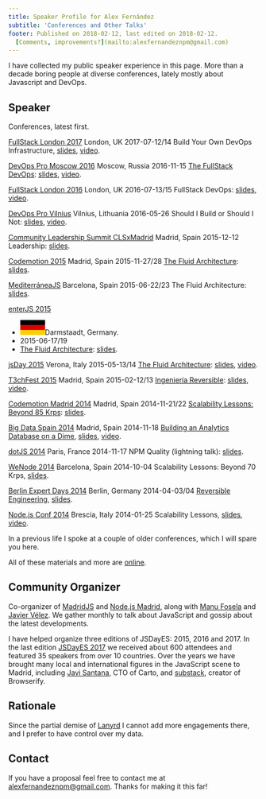 ```yaml
---
title: Speaker Profile for Alex Fernández 
subtitle: 'Conferences and Other Talks'
footer: Published on 2018-02-12, last edited on 2018-02-12.
  [Comments, improvements?](mailto:alexfernandeznpm@gmail.com)
---
```


I have collected my public speaker experience in this page.
More than a decade boring people at diverse conferences,
lately mostly about Javascript and DevOps.

## Speaker

Conferences, latest first.

[FullStack London 2017](https://skillsmatter.com/conferences/8264-fullstack-2017-the-conference-on-javascript-node-and-internet-of-things)
London, UK
2017-07-12/14
Build Your Own DevOps Infrastructure,
[slides](https://slides.com/alexfernandez/build-your-owndevops-infrastructure-fullstack/),
[video](https://skillsmatter.com/skillscasts/10239-build-your-own-devops-infrastructure).

[DevOps Pro Moscow 2016](http://www.devopspro.ru/2016/)
Moscow, Russia
2016-11-15
[The FullStack DevOps](http://www.devopspro.ru/2016/alex-fernandez/):
[slides](https://slides.com/alexfernandez/2016-11-fullstack-devops/),
[video](https://www.youtube.com/watch?v=rofFbzBMchw).

[FullStack London 2016](https://skillsmatter.com/conferences/7278-fullstack-2016-the-conference-on-javascript-node-and-internet-of-things)
London, UK
2016-07-13/15
FullStack DevOps:
[slides](https://slides.com/alexfernandez/2016-07-fullstack-devops/),
[video](https://skillsmatter.com/skillscasts/8156-fullstack-devops).

[DevOps Pro Vilnius](http://devopspro.lt/2016/)
Vilnius, Lithuania
2016-05-26
Should I Build or Should I Not:
[slides](https://slides.com/alexfernandez/2016-05-build-or-not/),
[video](http://devopspro.lt/2016/alex-fernandez/).

[Community Leadership Summit CLSxMadrid](https://clsxspain.es/index.en.html)
Madrid, Spain
2015-12-12
Leadership:
[slides](https://slides.com/alexfernandez/leadership-clsxmadrid-2015/).

[Codemotion 2015](https://2015.codemotion.es/)
Madrid, Spain
2015-11-27/28
[The Fluid Architecture](https://2015.codemotion.es/agenda.html#5677904553836544/51104001):
[slides](https://slides.com/alexfernandez/fluid-architecture-codemotion-2015/).

[MediterráneaJS](http://lanyrd.com/2015/mediterraneajs/)
Barcelona, Spain
2015-06-22/23
The Fluid Architecture:
[slides](https://slides.com/alexfernandez/fluid-architecture-mediterraneajs-2015/).

[enterJS 2015](https://www.enterjs.de/archive/2015/)

* <img height="30" src="./pics/germany.svg" alt="Germany">Darmstaadt, Germany.
* 2015-06-17/19
* [The Fluid Architecture](https://www.enterjs.de/archive/2015/abstracts.html#fluid-architecture):
[slides](https://slides.com/alexfernandez/fluid-architecture-enterjs-2015/).

[jsDay 2015](http://2015.jsday.it/)
Verona, Italy
2015-05-13/14
[The Fluid Architecture](http://2015.jsday.it/talk/the-fluid-architecture/):
[slides](https://slides.com/alexfernandez/fluid-architecture-jsday-verona/),
[video](https://vimeo.com/136912284).

[T3chFest 2015](https://t3chfest.uc3m.es/2015/)
Madrid, Spain
2015-02-12/13
[Ingeniería Reversible](https://t3chfest.uc3m.es/2015/programa/ingenieria-reversible-revirtiendo-los-efectos-del-tiempo/):
[slides](https://slides.com/alexfernandez/ingenieria-reversible/),
[video](https://www.youtube.com/watch?v=9E9gwGlmHis).

[Codemotion Madrid 2014](http://2014.codemotion.es/en/)
Madrid, Spain
2014-11-21/22
[Scalability Lessons: Beyond 85 Krps](http://2014.codemotion.es/en/agenda.html?recommended=#day1/escalar-con-nodejs-tras-las-50-mil-peticiones-por-segundo):
[slides](https://slides.com/alexfernandez/scalability-lessons-beyond-85krps/).

[Big Data Spain 2014](http://www.bigdataspain.org/2014/)
Madrid, Spain
2014-11-18
[Building an Analytics Database on a Dime](http://www.bigdataspain.org/2014/conference/analytics-for-ads-servers-by-mediasmart-mobile.html),
[slides](https://slides.com/alexfernandez/analytics-dime/),
[video](https://www.youtube.com/watch?v=F3rzQdCDxgg).

[dotJS 2014](http://2014.dotjs.io/)
Paris, France
2014-11-17
NPM Quality (lightning talk):
[slides](https://slides.com/alexfernandez/npm-quality/).

[WeNode 2014](http://lanyrd.com/2014/wenode/)
Barcelona, Spain
2014-10-04
Scalability Lessons: Beyond 70 Krps,
[slides](https://slides.com/alexfernandez/scalability-lessons-beyond-70krps/).

[Berlin Expert Days 2014](http://bed-con.org/2014/)
Berlin, Germany
2014-04-03/04
[Reversible Engineering](http://bed-con.org/2014/talks/Reversible-Engineering-Going-Back-in-Time),
[slides](https://slides.com/alexfernandez/reversible-engineering/).

[Node.js Conf 2014](http://2014.nodejsconf.it/)
Brescia, Italy
2014-01-25
Scalability Lessons,
[slides](https://slides.com/alexfernandez/scalability-lessons/),
[video](https://vimeo.com/121892726).

In a previous life I spoke at a couple of older conferences,
which I will spare you here.

All of these materials and more are
[online](https://slides.com/alexfernandez).

## Community Organizer

Co-organizer of
[MadridJS](https://www.meetup.com/es-ES/madridjs/)
and
[Node.js Madrid](https://www.meetup.com/es-ES/Node-js-Madrid/),
along with
[Manu Fosela](https://twitter.com/manufosela)
and
[Javier Vélez](https://twitter.com/javiervelezreye).
We gather monthly to talk about JavaScript and gossip about the latest developments.

I have helped organize three editions of JSDayES:
2015, 2016 and 2017.
In the last edition
[JSDayES 2017](http://2017.jsday.es/)
we received about 600 attendees and featured 35 speakers from over 10 countries.
Over the years we have brought many local and international figures in the JavaScript scene to Madrid,
including
[Javi Santana](http://javisantana.com/), CTO of Carto,
and
[substack](https://github.com/substack), creator of Browserify.

## Rationale

Since the partial demise of
[Lanyrd](http://lanyrd.com/profile/pinchito/)
I cannot add more engagements there,
and I prefer to have control over my data.

## Contact

If you have a proposal feel free to contact me at
[alexfernandeznpm@gmail.com](mailto:alexfernandeznpm@gmail.com).
Thanks for making it this far!

